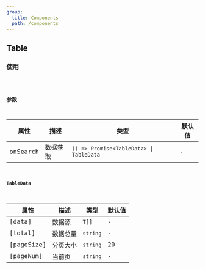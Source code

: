 ```yaml
---
group:
  title: Components
  path: /components
---
```


## Table

### 使用

<code src="./demo/base.tsx" />

### 参数

| 属性     | 描述     | 类型                                    | 默认值 |
| -------- | -------- | --------------------------------------- | ------ |
| onSearch | 数据获取 | `() => Promise<TableData> \| TableData` | -      |

#### TableData

| 属性       | 描述     | 类型     | 默认值 |
| ---------- | -------- | -------- | ------ |
| [data]     | 数据源   | `T[]`    | -      |
| [total]    | 数据总量 | `string` | -      |
| [pageSize] | 分页大小 | `string` | 20     |
| [pageNum]  | 当前页   | `string` | -      |
